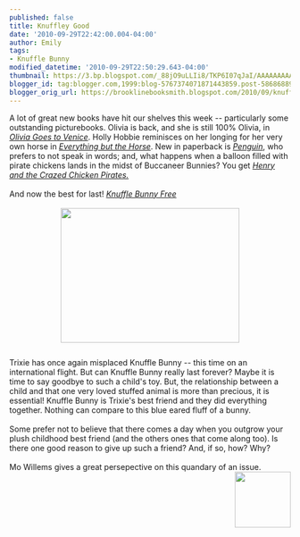 ```yaml
---
published: false
title: Knuffley Good
date: '2010-09-29T22:42:00.004-04:00'
author: Emily
tags:
- Knuffle Bunny
modified_datetime: '2010-09-29T22:50:29.643-04:00'
thumbnail: https://3.bp.blogspot.com/_88jO9uLLIi8/TKP6I07qJaI/AAAAAAAAAKI/XnNjW8BfGXc/s72-c/Knuffle+Bunny+Free.jpg
blogger_id: tag:blogger.com,1999:blog-5767374071871443859.post-586868892004766112
blogger_orig_url: https://brooklinebooksmith.blogspot.com/2010/09/knuffley-good.html
---
```


A lot of great new books have hit our shelves this week -- particularly some outstanding picturebooks.  Olivia is back, and she is still 100% Olivia, in <a href="https://www.brooklinebooksmith-shop.com/book/9781416996743"><span style="font-style: italic;">Olivia Goes to Venice</span></a>.  Holly Hobbie reminisces on her longing for her very own horse in <a href="https://www.brooklinebooksmith-shop.com/book/9780316070195"><span style="font-style: italic;">Everything but the Horse</span></a>.  New in paperback is <a href="https://www.brooklinebooksmith-shop.com/book/9780763649722"><span style="font-style: italic;">Penguin</span></a>, who prefers to not speak in words; and, what happens when a balloon filled with pirate chickens lands in the midst of Buccaneer Bunnies?  You get <a href="https://www.brooklinebooksmith-shop.com/book/9780763649999"><span style="font-style: italic;">Henry and the Crazed Chicken Pirates.</span> </a><br /><br />And now the best for last!  <a href="https://www.brooklinebooksmith-shop.com/book/9780061929571"><span style="font-style: italic;">Knuffle Bunny Free</span></a><br /><br /><a href="https://3.bp.blogspot.com/_88jO9uLLIi8/TKP6I07qJaI/AAAAAAAAAKI/XnNjW8BfGXc/s1600/Knuffle+Bunny+Free.jpg"><img style="margin: 0px auto 10px; display: block; text-align: center; cursor: pointer; width: 320px; height: 241px;" src="https://3.bp.blogspot.com/_88jO9uLLIi8/TKP6I07qJaI/AAAAAAAAAKI/XnNjW8BfGXc/s320/Knuffle+Bunny+Free.jpg" alt="" id="BLOGGER_PHOTO_ID_5522532597641127330" border="0" /></a><br />Trixie has once again misplaced Knuffle Bunny -- this time on an international flight.  But can Knuffle Bunny really last forever?  Maybe it is time to say goodbye to such a child's toy.  But, the relationship between a child and that one very loved stuffed animal is more than precious, it is essential!  Knuffle Bunny is Trixie's best friend and they did everything together.  Nothing can compare to this blue eared fluff of a bunny.<br /><br />Some prefer not to believe that there comes a day when you outgrow your plush childhood best friend (and the others ones that come along too).  Is there one good reason to give up such a friend?  And, if so, how?  Why?<br /><br />Mo Willems gives a great persepective on this quandary of an issue.<a onblur="try {parent.deselectBloggerImageGracefully();} catch(e) {}" href="https://2.bp.blogspot.com/_88jO9uLLIi8/TKP6a36Fg7I/AAAAAAAAAKQ/QS3p6UEPZ38/s1600/knufflebunny1.jpg"><img style="margin: 0pt 0pt 10px 10px; float: right; cursor: pointer; width: 100px; height: 100px;" src="https://2.bp.blogspot.com/_88jO9uLLIi8/TKP6a36Fg7I/AAAAAAAAAKQ/QS3p6UEPZ38/s320/knufflebunny1.jpg" alt="" id="BLOGGER_PHOTO_ID_5522532907677483954" border="0" /></a>